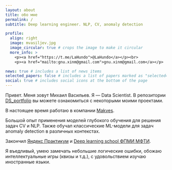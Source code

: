 ```yaml
---
layout: about
title: обо мне
permalink: /
subtitle: Deep learning engineer. NLP, CV, anomaly detection

profile:
  align: right
  image: mvasiljev.jpg
  image_circular: true # crops the image to make it circular
  more_info: >
    <p><a href="https://t.me/LaHundo">@LaHundo</a></p><br>
    <p><a href="mailto:gnu.xinm@gmail.com">gnu.xinm@gmail.com</a></p>

news: true # includes a list of news items
selected_papers: false # includes a list of papers marked as "selected={true}"
social: true # includes social icons at the bottom of the page
---
```


Привет. Меня зовут Михаил Васильев. Я — Data Scientist. В репозитории [DS_portfolio](https://github.com/onixlas/DS_portfolio) вы можете ознакомиться с некоторыми моими проектами.

В настоящее время работаю в компании [Makves](https://makves.ru/).

Большой опыт применения моделей глубокого обучения для решения задач CV и NLP. Также обучал классические ML-модели для задач anomaly detection в различных контекстах.

Закончил [Яндекс Практикум](https://practicum.yandex.ru/) и [Deep learning school ФПМИ МФТИ](https://dls.samcs.ru/).

Я въедливый, умею замечать небольшие логические ошибки, обожаю интеллектуальные игры (квизы и т.д.), с удовольствием изучаю иностранные языки.


